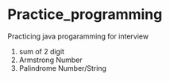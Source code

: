 # Practice_programming
Practicing java progaramming for interview
1) sum of 2 digit
2) Armstrong Number
3) Palindrome Number/String